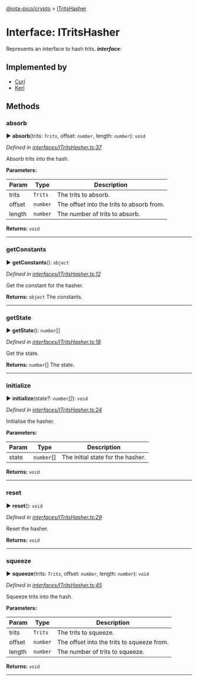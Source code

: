 [@iota-pico/crypto](../README.md) > [ITritsHasher](../interfaces/itritshasher.md)



# Interface: ITritsHasher


Represents an interface to hash trits.
*__interface__*: 


## Implemented by

* [Curl](../classes/curl.md)
* [Kerl](../classes/kerl.md)


## Methods
<a id="absorb"></a>

###  absorb

► **absorb**(trits: *`Trits`*, offset: *`number`*, length: *`number`*): `void`



*Defined in [interfaces/ITritsHasher.ts:37](https://github.com/iotaeco/iota-pico-crypto/blob/124402b/src/interfaces/ITritsHasher.ts#L37)*



Absorb trits into the hash.


**Parameters:**

| Param | Type | Description |
| ------ | ------ | ------ |
| trits | `Trits`   |  The trits to absorb. |
| offset | `number`   |  The offset into the trits to absorb from. |
| length | `number`   |  The number of trits to absorb. |





**Returns:** `void`





___

<a id="getconstants"></a>

###  getConstants

► **getConstants**(): `object`



*Defined in [interfaces/ITritsHasher.ts:12](https://github.com/iotaeco/iota-pico-crypto/blob/124402b/src/interfaces/ITritsHasher.ts#L12)*



Get the constant for the hasher.




**Returns:** `object`
The constants.






___

<a id="getstate"></a>

###  getState

► **getState**(): `number`[]



*Defined in [interfaces/ITritsHasher.ts:18](https://github.com/iotaeco/iota-pico-crypto/blob/124402b/src/interfaces/ITritsHasher.ts#L18)*



Get the state.




**Returns:** `number`[]
The state.






___

<a id="initialize"></a>

###  initialize

► **initialize**(state?: *`number`[]*): `void`



*Defined in [interfaces/ITritsHasher.ts:24](https://github.com/iotaeco/iota-pico-crypto/blob/124402b/src/interfaces/ITritsHasher.ts#L24)*



Initialise the hasher.


**Parameters:**

| Param | Type | Description |
| ------ | ------ | ------ |
| state | `number`[]   |  The initial state for the hasher. |





**Returns:** `void`





___

<a id="reset"></a>

###  reset

► **reset**(): `void`



*Defined in [interfaces/ITritsHasher.ts:29](https://github.com/iotaeco/iota-pico-crypto/blob/124402b/src/interfaces/ITritsHasher.ts#L29)*



Reset the hasher.




**Returns:** `void`





___

<a id="squeeze"></a>

###  squeeze

► **squeeze**(trits: *`Trits`*, offset: *`number`*, length: *`number`*): `void`



*Defined in [interfaces/ITritsHasher.ts:45](https://github.com/iotaeco/iota-pico-crypto/blob/124402b/src/interfaces/ITritsHasher.ts#L45)*



Squeeze trits into the hash.


**Parameters:**

| Param | Type | Description |
| ------ | ------ | ------ |
| trits | `Trits`   |  The trits to squeeze. |
| offset | `number`   |  The offset into the trits to squeeze from. |
| length | `number`   |  The number of trits to squeeze. |





**Returns:** `void`





___


